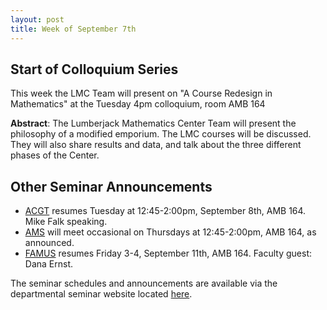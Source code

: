 ```yaml
---
layout: post
title: Week of September 7th
---
```


## Start of Colloquium Series ##

This week the LMC Team will present on "A Course Redesign in Mathematics" at the Tuesday 4pm colloquium, room AMB 164

**Abstract**: The Lumberjack Mathematics Center Team will present the philosophy of a modified emporium. The LMC courses will be discussed.  They will also share results and data, and talk about the three different phases of the Center.


## Other Seminar Announcements ##

- [ACGT](acgtFall2015) resumes Tuesday at 12:45-2:00pm, September 8th, AMB 164.  Mike Falk speaking.
- [AMS](amsFall2015) will meet occasional on Thursdays at 12:45-2:00pm, AMB 164, as announced.
- [FAMUS](famusSpring2015) resumes Friday 3-4, September 11th, AMB 164.  Faculty guest: Dana Ernst.

The seminar schedules and announcements are available via the departmental seminar website located [here](http://naumathstat.github.io/seminars).
